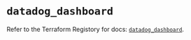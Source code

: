 # `datadog_dashboard`

Refer to the Terraform Registory for docs: [`datadog_dashboard`](https://registry.terraform.io/providers/datadog/datadog/3.26.0/docs/resources/dashboard).
